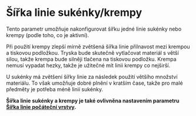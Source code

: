 Šířka linie sukénky/krempy
====
Tento parametr umožňuje nakonfigurovat šířku jedné linie sukénky nebo krempy (podle toho, co je aktivní).

Při použití krempy zlepší mírně zvětšená šířka linie přilnavost mezi krempou a tiskovou podložkou. Tryska bude skutečně vytlačovat materiál s větší silou, takže krempa bude silněji tlačena na tiskovou podložku. Krempa nemusí vypadat hezky, takže je užitečné mít linii krempy co nejširší.

U sukénky má zvětšení šířky linie za následek použití většího množství materiálu. To však umožňuje dobré plnění v kratším čase, takže pro malé předměty je potřeba méně linií sukénky.

**Šířka linie sukénky a krempy je také ovlivněna nastavením parametru [Šířka linie počáteční vrstvy](initial_layer_line_width_factor.md).**
